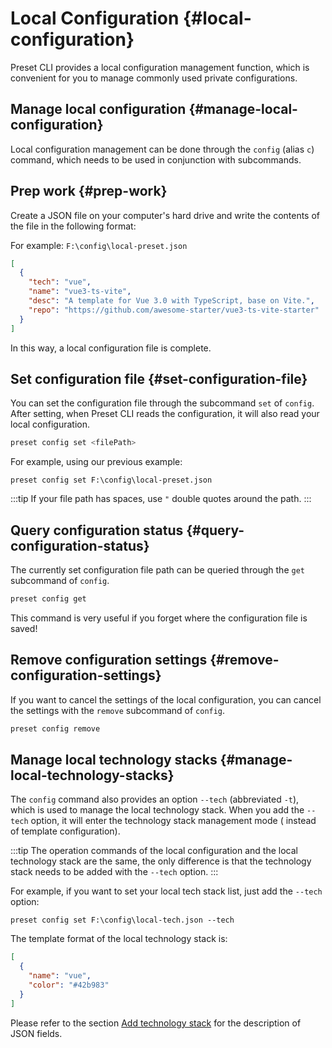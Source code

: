 # Local Configuration {#local-configuration}

Preset CLI provides a local configuration management function, which is convenient for you to manage commonly used private configurations.

## Manage local configuration {#manage-local-configuration}

Local configuration management can be done through the `config` (alias `c`) command, which needs to be used in conjunction with subcommands.

## Prep work {#prep-work}

Create a JSON file on your computer's hard drive and write the contents of the file in the following format:

For example: `F:\config\local-preset.json`

```json
[
  {
    "tech": "vue",
    "name": "vue3-ts-vite",
    "desc": "A template for Vue 3.0 with TypeScript, base on Vite.",
    "repo": "https://github.com/awesome-starter/vue3-ts-vite-starter"
  }
]
```

In this way, a local configuration file is complete.

## Set configuration file {#set-configuration-file}

You can set the configuration file through the subcommand `set` of `config`. After setting, when Preset CLI reads the configuration, it will also read your local configuration.

```bash
preset config set <filePath>
```

For example, using our previous example:

```
preset config set F:\config\local-preset.json
```

:::tip
If your file path has spaces, use `"` double quotes around the path.
:::

## Query configuration status {#query-configuration-status}

The currently set configuration file path can be queried through the `get` subcommand of `config`.

```bash
preset config get
```

This command is very useful if you forget where the configuration file is saved!

## Remove configuration settings {#remove-configuration-settings}

If you want to cancel the settings of the local configuration, you can cancel the settings with the `remove` subcommand of `config`.

```bash
preset config remove
```

## Manage local technology stacks {#manage-local-technology-stacks}

The `config` command also provides an option `--tech` (abbreviated `-t`), which is used to manage the local technology stack. When you add the `--tech` option, it will enter the technology stack management mode ( instead of template configuration).

:::tip
The operation commands of the local configuration and the local technology stack are the same, the only difference is that the technology stack needs to be added with the `--tech` option.
:::

For example, if you want to set your local tech stack list, just add the `--tech` option:

```
preset config set F:\config\local-tech.json --tech
```

The template format of the local technology stack is:

```json
[
  {
    "name": "vue",
    "color": "#42b983"
  }
]
```

Please refer to the section [Add technology stack](technology-stack.md#add-technology-stack) for the description of JSON fields.
